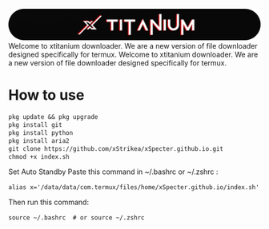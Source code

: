 ![logo](image/logo-readme.png)
Welcome to xtitanium downloader. We are a new version of file downloader designed specifically for termux. Welcome to xtitanium downloader. We are a new version of file downloader designed specifically for termux.
# How to use
```
pkg update && pkg upgrade
pkg install git
pkg install python
pkg install aria2
git clone https://github.com/xStrikea/xSpecter.github.io.git
chmod +x index.sh
```
Set Auto Standby
Paste this command in ~/.bashrc or ~/.zshrc :
```
alias x='/data/data/com.termux/files/home/xSpecter.github.io/index.sh'
```
Then run this command:
```
source ~/.bashrc  # or source ~/.zshrc
```